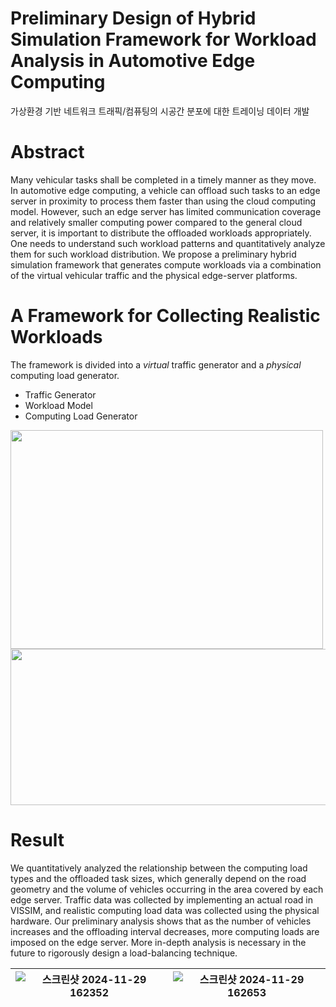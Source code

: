 # Preliminary Design of Hybrid Simulation Framework for Workload Analysis in Automotive Edge Computing
가상환경 기반 네트워크 트래픽/컴퓨팅의 시공간 분포에 대한 트레이닝 데이터 개발

# Abstract
Many vehicular tasks shall be completed in a timely manner as they move. 
In automotive edge computing, a vehicle can offload such tasks to an edge server in proximity to process them faster than using the cloud computing model. 
However, such an edge server has limited communication coverage and relatively smaller computing power compared to the general cloud server, it is important to distribute the offloaded workloads appropriately. 
One needs to understand such workload patterns and quantitatively analyze them for such workload distribution. 
We propose a preliminary hybrid simulation framework that generates compute workloads via a combination of the virtual vehicular traffic and the physical edge-server platforms.

# A Framework for Collecting Realistic Workloads
The framework is divided into a *virtual* traffic generator and a *physical* computing load generator.
* Traffic Generator
* Workload Model
* Computing Load Generator


<img src="https://github.com/user-attachments/assets/9f408fbf-d957-47c8-b441-cca6c9cd3d0e" width= "500" height="350">

<img src="https://github.com/user-attachments/assets/3a01362e-cb97-453f-b05e-8b9026161b1d" width= "550" height="250">

# Result
We quantitatively analyzed the relationship between the computing load types and the offloaded task sizes, which generally depend on the road geometry and the volume of vehicles occurring in the area covered by each edge server. 
Traffic data was collected by implementing an actual road in VISSIM, and realistic computing load data was collected using the physical hardware. 
Our preliminary analysis shows that as the number of vehicles increases and the offloading interval decreases, more computing loads are imposed on the edge server. 
More in-depth analysis is necessary in the future to rigorously design a load-balancing technique.

![스크린샷 2024-11-29 162352](https://github.com/user-attachments/assets/bd53e6eb-5894-4366-9d3f-11db384e3ebd) |![스크린샷 2024-11-29 162653](https://github.com/user-attachments/assets/a825a681-0c40-41a7-8982-519d5e5b55a6)
--- | --- | 
